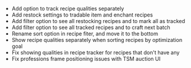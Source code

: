 - Add option to track recipe qualities separately
- Add restock settings to tradable item and enchant recipes
- Add filter option to see all restocking recipes and to mark all as tracked
- Add filter option to see all tracked recipes and to craft next batch
- Rename sort option in recipe fiter, and move it to the bottom
- Show recipe qualities separately when sorting recipes by optimization goal
- Fix showing qualities in recipe tracker for recipes that don't have any
- Fix professions frame positioning issues with TSM auction UI